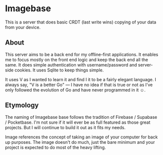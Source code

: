 # Imagebase

This is a server that does basic CRDT (last write wins) copying of your data
from your device.

## About

This server aims to be a back end for my offline-first applications. It enables
me to focus mostly on the front end logic and keep the back end all the same. It
does simple authentication with username/password and server-side cookies. It
uses Sqlite to keep things simple.

It uses V as I wanted to learn it and find I it to be a fairly elegant language.
I always say, "V is a better Go" — I have no idea if that is true or not as I've
only followed the evolution of Go and have never programmed in it ☺.

## Etymology

The naming of Imagebase base follows the tradition of Firebase / Supabase /
Pocketbase. I'm not sure if it will ever be as full featured as those great
projects. But I will continue to build it out as it fits my needs.

Image references the concept of taking an image of your computer for back up
purposes. The image doesn't do much, just the bare minimum and your project is
expected to do most of the heavy lifting.

